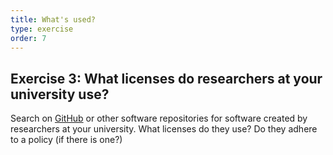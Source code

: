 ```yaml
---
title: What's used?
type: exercise
order: 7
---
```


## Exercise 3: What licenses do researchers at your university use?
Search on [GitHub](https://github.com/) or other software repositories for software created by researchers at your university. What licenses do they use? Do they adhere to a policy (if there is one?)

